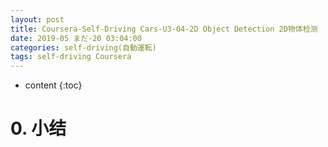 ```yaml
---
layout: post
title: Coursera-Self-Driving Cars-U3-04-2D Object Detection 2D物体检测
date: 2019-05 まだ-20 03:04:00
categories: self-driving(自動運転)
tags: self-driving Coursera
---
```

* content
{:toc}

# 0. 小结

